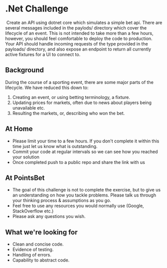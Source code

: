 # .Net Challenge

​
Create an API using dotnet core which simulates a simple bet api. There are several messages included in the paylods/ directory which cover the lifecycle of an event. This is not intended to take more than a few hours, however, you should feel comfortable to deploy the code to production.
​
Your API should handle incoming requests of the type provided in the payloads/ directory, and also expose an endpoint to return all currently active fixtures for a UI to connect to.

## Background

During the course of a sporting event, there are some major parts of the lifecycle. We have reduced this down to:

1. Creating an event, or using betting terminology, a fixture.
2. Updating prices for markets, often due to news about players being unavailable etc.
3. Resulting the markets, or, describing who won the bet.

## At Home​

- Please limit your time to a few hours. If you don't complete it within this time just let us know what is outstanding.
- Commit your code at regular intervals so we can see how you reached your solution
- Once completed push to a public repo and share the link with us

## At PointsBet

- The goal of this challenge is not to complete the exercise, but to give us an understanding on how you tackle problems. Please talk us through your thinking process & assumptions as you go.
- Feel free to use any resources you would normally use (Google, StackOverflow etc.)
- Please ask any questions you wish.

## What we're looking for

- Clean and concise code.
- Evidence of testing.
- Handling of errors.
- Capability to abstract code.
